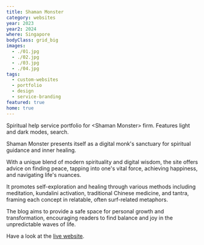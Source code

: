 ```yaml
---
title: Shaman Monster
category: websites
year: 2023
year2: 2024
where: Singapore
bodyClass: grid_big
images:
  - ./01.jpg
  - ./02.jpg
  - ./03.jpg
  - ./04.jpg
tags:
  - custom-websites
  - portfolio
  - design
  - service-branding
featured: true
home: true
---
```


Spiritual help service portfolio for &lt;Shaman Monster&gt; firm.
Features light and dark modes, search.

Shaman Monster presents itself as a digital monk's sanctuary for spiritual guidance and inner healing.

With a unique blend of modern spirituality and digital wisdom, the site offers advice on finding peace, tapping into one's vital force, achieving happiness, and navigating life's nuances.

It promotes self-exploration and healing through various methods including meditation, kundalini activation, traditional Chinese medicine, and tantra, framing each concept in relatable, often surf-related metaphors.

The blog aims to provide a safe space for personal growth and transformation, encouraging readers to find balance and joy in the unpredictable waves of life.

Have a look at the [live website](https://shaman.monster?source=rokma.com).
